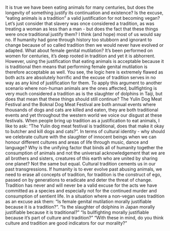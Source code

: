It is true we have been eating animals for many centuries, but does the longevity of something justify its continuation and existence? Is the excuse, “eating animals is a tradition” a valid justification for not becoming vegan? Let’s just consider that slavery was once considered a tradition, as was treating a woman as less than a man - but does the fact that these things were once traditional justify them? I think (and hope) most of us would say no. If humanity had gone through history too stubborn and ignorant to change because of so called tradition then we would never have evolved or adapted. What about female genital mutilation? It’s been performed on women for centuries, it’s deep rooted in tradition and yet it is abhorrent. However, using the justification that eating animals is acceptable because it is traditional then means that performing female genital mutilation is therefore acceptable as well. You see, the logic here is extremely flawed as both acts are absolutely horrific and the excuse of tradition serves in no way as any kind of justification for them. To apply this argument to another scenario where non-human animals are the ones affected, bullfighting is very much considered a tradition as is the slaughter of dolphins in Taiji, but does that mean that these things should still continue? The Yulin Dog Meat Festival and the Boknal Dog Meat Festival are both annual events where thousands of dogs and cats are killed and eaten, they are both traditional events and yet throughout the western world we voice our disgust at these festivals. When people bring up tradition as a justification to eat animals, I like to ask: “The Yulin dog meat festival is traditional, does that make it okay to butcher and kill dogs and cats?”. In terms of cultural identity - why should we celebrate culture with the slaughter of innocent beings when we can honour different cultures and areas of life through music, dance and language? Why is the unifying factor that binds all of humanity together the consumption of animals and not the universal acknowledgement that we are all brothers and sisters, creatures of this earth who are united by sharing one planet? Not the same but equal. Cultural tradition cements us in our past transgressions. If humanity is to ever evolve past abusing animals, we need to erase all concepts of tradition, for tradition is the construct of ego, passed on by generations to eradicate and deter the threat of change. Tradition has never and will never be a valid excuse for the acts we have committed as a species and especially not for the continued murder and consumption of sentient life. In a situation where a non-vegan uses tradition as an excuse ask them: “Is female genital mutilation morally justifiable because it is a tradition?”. “Is the slaughter of dolphins in Japan morally justifiable because it is traditional?” “Is bullfighting morally justifiable because it’s part of culture and tradition?” “With these in mind, do you think culture and tradition are good indicators for our morality?”